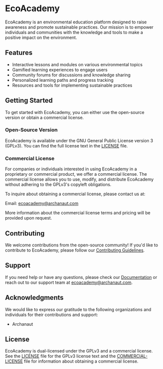 # EcoAcademy

EcoAcademy is an environmental education platform designed to raise awareness and promote sustainable practices. Our mission is to empower individuals and communities with the knowledge and tools to make a positive impact on the environment.

## Features

- Interactive lessons and modules on various environmental topics
- Gamified learning experiences to engage users
- Community forums for discussions and knowledge sharing
- Personalized learning paths and progress tracking
- Resources and tools for implementing sustainable practices

## Getting Started

To get started with EcoAcademy, you can either use the open-source version or obtain a commercial license.

### Open-Source Version

EcoAcademy is available under the GNU General Public License version 3 (GPLv3). You can find the full license text in the [LICENSE](LICENSE) file.

### Commercial License

For companies or individuals interested in using EcoAcademy in a proprietary or commercial product, we offer a commercial license. The commercial license allows you to use, modify, and distribute EcoAcademy without adhering to the GPLv3's copyleft obligations.

To inquire about obtaining a commercial license, please contact us at:

Email: ecoacademy@archanaut.com

More information about the commercial license terms and pricing will be provided upon request.

## Contributing

We welcome contributions from the open-source community! If you'd like to contribute to EcoAcademy, please follow our [Contributing Guidelines](CONTRIBUTING.md).

## Support

If you need help or have any questions, please check our [Documentation](https://ecoacademy.vercel.app/docs) or reach out to our support team at ecoacademy@archanaut.com.

## Acknowledgments

We would like to express our gratitude to the following organizations and individuals for their contributions and support:

- Archanaut

## License

EcoAcademy is dual-licensed under the GPLv3 and a commercial license. See the [LICENSE](LICENSE) file for the GPLv3 license text and the [COMMERCIAL-LICENSE](COMMERCIAL-LICENSE) file for information about obtaining a commercial license.
